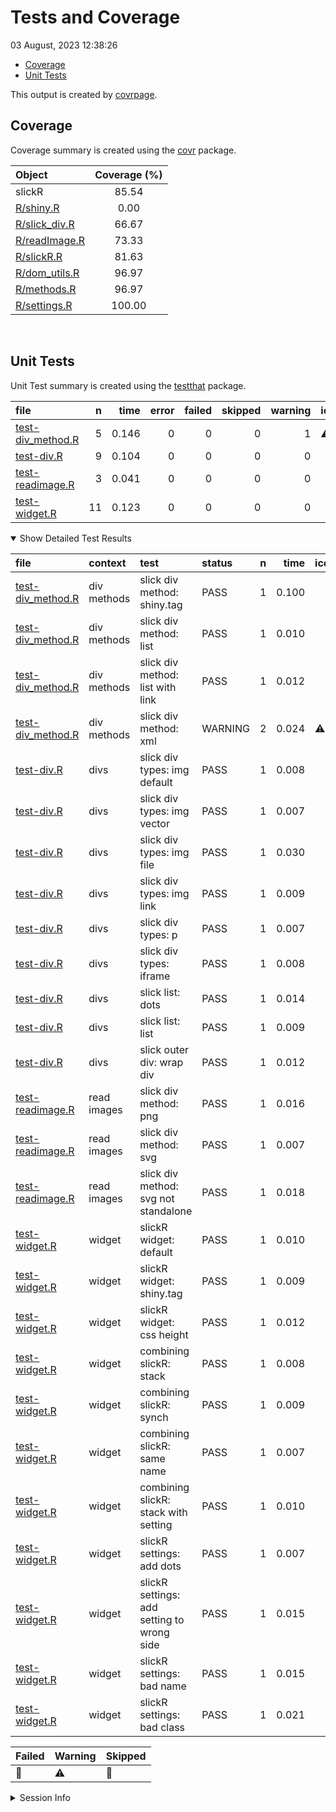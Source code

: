 Tests and Coverage
================
03 August, 2023 12:38:26

  - [Coverage](#coverage)
  - [Unit Tests](#unit-tests)

This output is created by
[covrpage](https://github.com/yonicd/covrpage).

## Coverage

Coverage summary is created using the
[covr](https://github.com/r-lib/covr) package.

| Object                             | Coverage (%) |
| :--------------------------------- | :----------: |
| slickR                             |    85.54     |
| [R/shiny.R](../R/shiny.R)          |     0.00     |
| [R/slick\_div.R](../R/slick_div.R) |    66.67     |
| [R/readImage.R](../R/readImage.R)  |    73.33     |
| [R/slickR.R](../R/slickR.R)        |    81.63     |
| [R/dom\_utils.R](../R/dom_utils.R) |    96.97     |
| [R/methods.R](../R/methods.R)      |    96.97     |
| [R/settings.R](../R/settings.R)    |    100.00    |

<br>

## Unit Tests

Unit Test summary is created using the
[testthat](https://github.com/r-lib/testthat) package.

| file                                             |  n |  time | error | failed | skipped | warning | icon |
| :----------------------------------------------- | -: | ----: | ----: | -----: | ------: | ------: | :--- |
| [test-div\_method.R](testthat/test-div_method.R) |  5 | 0.146 |     0 |      0 |       0 |       1 | ⚠️   |
| [test-div.R](testthat/test-div.R)                |  9 | 0.104 |     0 |      0 |       0 |       0 |      |
| [test-readimage.R](testthat/test-readimage.R)    |  3 | 0.041 |     0 |      0 |       0 |       0 |      |
| [test-widget.R](testthat/test-widget.R)          | 11 | 0.123 |     0 |      0 |       0 |       0 |      |

<details open>

<summary> Show Detailed Test Results </summary>

| file                                                     | context     | test                                       | status  | n |  time | icon |
| :------------------------------------------------------- | :---------- | :----------------------------------------- | :------ | -: | ----: | :--- |
| [test-div\_method.R](testthat/test-div_method.R#L8_L11)  | div methods | slick div method: shiny.tag                | PASS    | 1 | 0.100 |      |
| [test-div\_method.R](testthat/test-div_method.R#L15_L18) | div methods | slick div method: list                     | PASS    | 1 | 0.010 |      |
| [test-div\_method.R](testthat/test-div_method.R#L22_L29) | div methods | slick div method: list with link           | PASS    | 1 | 0.012 |      |
| [test-div\_method.R](testthat/test-div_method.R#L33_L39) | div methods | slick div method: xml                      | WARNING | 2 | 0.024 | ⚠️   |
| [test-div.R](testthat/test-div.R#L8_L11)                 | divs        | slick div types: img default               | PASS    | 1 | 0.008 |      |
| [test-div.R](testthat/test-div.R#L15_L18)                | divs        | slick div types: img vector                | PASS    | 1 | 0.007 |      |
| [test-div.R](testthat/test-div.R#L22_L25)                | divs        | slick div types: img file                  | PASS    | 1 | 0.030 |      |
| [test-div.R](testthat/test-div.R#L29_L36)                | divs        | slick div types: img link                  | PASS    | 1 | 0.009 |      |
| [test-div.R](testthat/test-div.R#L40_L43)                | divs        | slick div types: p                         | PASS    | 1 | 0.007 |      |
| [test-div.R](testthat/test-div.R#L47_L50)                | divs        | slick div types: iframe                    | PASS    | 1 | 0.008 |      |
| [test-div.R](testthat/test-div.R#L58_L71)                | divs        | slick list: dots                           | PASS    | 1 | 0.014 |      |
| [test-div.R](testthat/test-div.R#L75_L88)                | divs        | slick list: list                           | PASS    | 1 | 0.009 |      |
| [test-div.R](testthat/test-div.R#L94_L98)                | divs        | slick outer div: wrap div                  | PASS    | 1 | 0.012 |      |
| [test-readimage.R](testthat/test-readimage.R#L6_L9)      | read images | slick div method: png                      | PASS    | 1 | 0.016 |      |
| [test-readimage.R](testthat/test-readimage.R#L13_L16)    | read images | slick div method: svg                      | PASS    | 1 | 0.007 |      |
| [test-readimage.R](testthat/test-readimage.R#L21_L23)    | read images | slick div method: svg not standalone       | PASS    | 1 | 0.018 |      |
| [test-widget.R](testthat/test-widget.R#L22_L26)          | widget      | slickR widget: default                     | PASS    | 1 | 0.010 |      |
| [test-widget.R](testthat/test-widget.R#L30_L34)          | widget      | slickR widget: shiny.tag                   | PASS    | 1 | 0.009 |      |
| [test-widget.R](testthat/test-widget.R#L38_L42)          | widget      | slickR widget: css height                  | PASS    | 1 | 0.012 |      |
| [test-widget.R](testthat/test-widget.R#L50_L52)          | widget      | combining slickR: stack                    | PASS    | 1 | 0.008 |      |
| [test-widget.R](testthat/test-widget.R#L56_L58)          | widget      | combining slickR: synch                    | PASS    | 1 | 0.009 |      |
| [test-widget.R](testthat/test-widget.R#L62_L66)          | widget      | combining slickR: same name                | PASS    | 1 | 0.007 |      |
| [test-widget.R](testthat/test-widget.R#L70_L74)          | widget      | combining slickR: stack with setting       | PASS    | 1 | 0.010 |      |
| [test-widget.R](testthat/test-widget.R#L84)              | widget      | slickR settings: add dots                  | PASS    | 1 | 0.007 |      |
| [test-widget.R](testthat/test-widget.R#L88_L90)          | widget      | slickR settings: add setting to wrong side | PASS    | 1 | 0.015 |      |
| [test-widget.R](testthat/test-widget.R#L94_L97)          | widget      | slickR settings: bad name                  | PASS    | 1 | 0.015 |      |
| [test-widget.R](testthat/test-widget.R#L101_L104)        | widget      | slickR settings: bad class                 | PASS    | 1 | 0.021 |      |

| Failed | Warning | Skipped |
| :----- | :------ | :------ |
| 🛑      | ⚠️      | 🔶       |

</details>

<details>

<summary> Session Info </summary>

| Field    | Value                         |                                                                                                                                                                                                                                                                |
| :------- | :---------------------------- | :------------------------------------------------------------------------------------------------------------------------------------------------------------------------------------------------------------------------------------------------------------- |
| Version  | R version 4.3.1 (2023-06-16)  |                                                                                                                                                                                                                                                                |
| Platform | x86\_64-pc-linux-gnu (64-bit) | <a href="https://github.com/yonicd/slickR/commit/1b1cb248d24bf60dd3f3d2cd90dcfc04ab60d950/checks" target="_blank"><span title="Built on Github Actions">![](https://github.com/yonicd/covrpage/blob/actions/inst/logo/gh.png?raw=true)</span></a> |
| Running  | Ubuntu 22.04.2 LTS            |                                                                                                                                                                                                                                                                |
| Language | C                             |                                                                                                                                                                                                                                                                |
| Timezone | UTC                           |                                                                                                                                                                                                                                                                |

| Package  | Version |
| :------- | :------ |
| testthat | 3.1.10  |
| covr     | 3.6.2   |
| covrpage | 0.2     |

</details>

<!--- Final Status : skipped/warning --->
